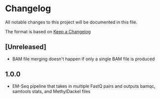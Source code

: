 # Changelog

All notable changes to this project will be documented in this file.

The format is based on [Keep a Changelog](https://keepachangelog.com/en/1.0.0/)

## [Unreleased]
* BAM file merging doesn't happen if only a single BAM file is produced

## 1.0.0
* EM-Seq pipeline that takes in multiple FastQ pairs and outputs bamqc, samtools stats, and MethylDackel files